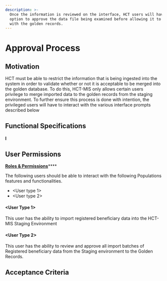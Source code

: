 ```yaml
---
description: >-
  Once the information is reviewed on the interface, HCT users will have the
  option to approve the data file being examined before allowing it to merge
  with the golden records.
---
```


# Approval Process

## Motivation

HCT must be able to restrict the information that is being ingested into the system in order to validate whether or not it is acceptable to be merged into the golden database. To do this, HCT-MIS only allows certain users privilege to merge imported data to the golden records from the staging environment. To further ensure this process is done with intention, the privileged users will have to interact with the various interface prompts described below

## Functional Specifications

#### I

## User Permissions

[**Roles & Permissions**](../user-management/user-roles-and-permissions.md)\*\*\*\*

The following users should be able to interact with the following Populations features and functionalities.

* &lt;User type 1&gt;
* &lt;User type 2&gt;

#### &lt;User Type 1&gt;

This user has the ability to import registered beneficiary data into the HCT-MIS Staging Environment 

#### &lt;User Type 2&gt;

This user has the ability to review and approve all import batches of Registered beneficiary data from the Staging environment to the Golden Records.

## Acceptance Criteria



